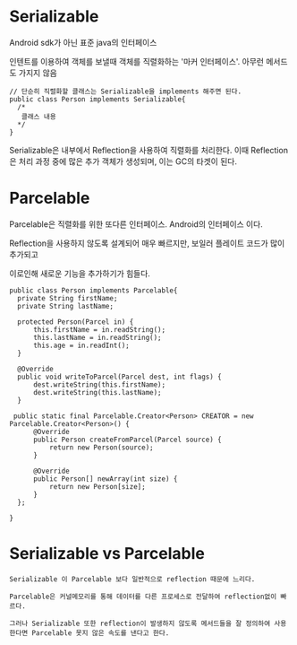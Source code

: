 # Serializable
  
  Android sdk가 아닌 표준 java의 인터페이스
  
  인텐트를 이용하여 객체를 보낼때 객체를 직렬화하는 '마커 인터페이스'. 아무런 메서드도 가지지 않음
  
  ```
  // 단순히 직렬화할 클래스는 Serializable을 implements 해주면 된다.
  public class Person implements Serializable{
    /*
     클래스 내용
    */
  }
  ```
  
  Serializable은 내부에서 Reflection을 사용하여 직렬화를 처리한다.
  이때 Reflection은 처리 과정 중에 많은 추가 객체가 생성되며, 이는 GC의 타겟이 된다.
  
# Parcelable
  
  Parcelable은 직렬화를 위한 또다른 인터페이스. Android의 인터페이스 이다.
  
  Reflection을 사용하지 않도록 설계되어 매우 빠르지만, 보일러 플레이트 코드가 많이 추가되고
  
  이로인해 새로운 기능을 추가하기가 힘들다.
  
  ```
  public class Person implements Parcelable{
    private String firstName;
    private String lastName;
    
    protected Person(Parcel in) {
        this.firstName = in.readString();
        this.lastName = in.readString();
        this.age = in.readInt();
    }
    
    @Override
    public void writeToParcel(Parcel dest, int flags) {
        dest.writeString(this.firstName);
        dest.writeString(this.lastName);
    }
  
   public static final Parcelable.Creator<Person> CREATOR = new Parcelable.Creator<Person>() {
        @Override
        public Person createFromParcel(Parcel source) {
            return new Person(source);
        }

        @Override
        public Person[] newArray(int size) {
            return new Person[size];
        }
    };
  
  }
  ```
  
  # Serializable vs Parcelable
    
    Serializable 이 Parcelable 보다 일반적으로 reflection 때문에 느리다.
    
    Parcelable은 커널메모리를 통해 데이터를 다른 프로세스로 전달하여 reflection없이 빠르다.
  
    그러나 Serializable 또한 reflection이 발생하지 않도록 메서드들을 잘 정의하여 사용한다면 Parcelable 못지 않은 속도를 낸다고 한다.
  

